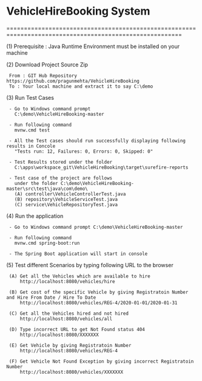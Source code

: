 # VehicleHireBooking System
========================================================================================================
 
 (1) Prerequisite : Java Runtime Environment must be installed on your machine
 
 (2) Download Project Source Zip 
 
     From : GIT Hub Repository https://github.com/pragunmehta/VehicleHireBooking 
	 To : Your local machine and extract it to say C:\demo
 
 (3) Run Test Cases
 
     - Go to Windows command prompt
	   C:\demo\VehicleHireBooking-master
	 
     - Run following command 
	   mvnw.cmd test
	   
	 - All the Test cases should run successfully displaying following results in Concole
	   "Tests run: 12, Failures: 0, Errors: 0, Skipped: 0"
	   
     - Test Results stored under the folder 
	   C:\apps\workspace_git\VehicleHireBooking\target\surefire-reports
	   
	 - Test case of the project are follows 
	   under the folder C:\demo\VehicleHireBooking-master\src\test\java\com\demo\
	   (A) controller\VehicleControllerTest.java
	   (B) repository\VehicleServiceTest.java
	   (C) service\VehicleRepositoryTest.java
	   
 (4) Run the application 
 
     - Go to Windows command prompt C:\demo\VehicleHireBooking-master
	 
     - Run following command 
	   mvnw.cmd spring-boot:run
	   
     - The Spring Boot application will start in console

 (5) Test different Scenarios by typing following URL to the browser
 
  	 (A) Get all the Vehicles which are available to hire
         http://localhost:8080/vehicles/hire
		 
	 (B) Get cost of the specific Vehicle by giving Registratoin Number and Hire From Date / Hire To Date
         http://localhost:8080/vehicles/REG-4/2020-01-01/2020-01-31
		 
     (C) Get all the Vehicles hired and not hired
         http://localhost:8080/vehicles/all
		 
	 (D) Type incorrect URL to get Not Found status 404 
	     http://localhost:8080/XXXXXXX
		 
	 (E) Get Vehicle by giving Registratoin Number
         http://localhost:8080/vehicles/REG-4
		 
	 (F) Get Vehicle Not Found Exception by giving incorrect Registratoin Number
	     http://localhost:8080/vehicles/XXXXXXX
		 

